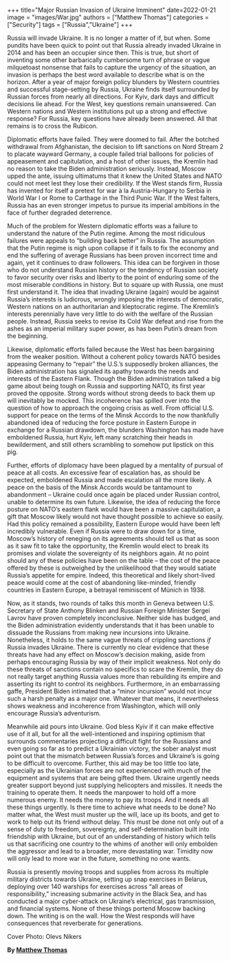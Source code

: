 +++
title="Major Russian Invasion of Ukraine Imminent"
date=2022-01-21
image = "images/War.jpg"
authors = ["Matthew Thomas"]
categories = ["Security"]
tags = ["Russia","Ukraine"]
+++

Russia will invade Ukraine. It is no longer a matter of if, but when. Some pundits have been quick to point out that Russia already invaded Ukraine in 2014 and has been an occupier since then. This is true, but short of inventing some other barbarically cumbersome turn of phrase or vague milquetoast nonsense that fails to capture the urgency of the situation, an invasion is perhaps the best word available to describe what is on the horizon. After a year of major foreign policy blunders by Western countries and successful stage-setting by Russia, Ukraine finds itself surrounded by Russian forces from nearly all directions. For Kyiv, dark days and difficult decisions lie ahead. For the West, key questions remain unanswered. Can Western nations and Western institutions put up a strong and effective response? For Russia, key questions have already been answered. All that remains is to cross the Rubicon. 

Diplomatic efforts have failed. They were doomed to fail. After the botched withdrawal from Afghanistan, the decision to lift sanctions on Nord Stream 2 to placate wayward Germany, a couple failed trial balloons for policies of appeasement and capitulation, and a host of other issues, the Kremlin had no reason to take the Biden administration seriously. Instead, Moscow upped the ante, issuing ultimatums that it knew the United States and NATO could not meet lest they lose their credibility. If the West stands firm, Russia has invented for itself a pretext for war à la Austria-Hungary to Serbia in World War I or Rome to Carthage in the Third Punic War. If the West falters, Russia has an even stronger impetus to pursue its imperial ambitions in the face of further degraded deterrence. 

Much of the problem for Western diplomatic efforts was a failure to understand the nature of the Putin regime. Among the most ridiculous failures were appeals to “building back better” in Russia. The assumption that the Putin regime is nigh upon collapse if it fails to fix the economy and end the suffering of average Russians has been proven incorrect time and again, yet it continues to draw followers. This idea can be forgiven in those who do not understand Russian history or the tendency of Russian society to favor security over risks and liberty to the point of enduring some of the most miserable conditions in history. But to square up with Russia, one must first understand it. The idea that invading Ukraine (again) would be against Russia’s interests is ludicrous, wrongly imposing the interests of democratic, Western nations on an authoritarian and kleptocratic regime. The Kremlin’s interests perennially have very little to do with the welfare of the Russian people. Instead, Russia seeks to revise its Cold War defeat and rise from the ashes as an imperial military super power, as has been Putin’s dream from the beginning. 

Likewise, diplomatic efforts failed because the West has been bargaining from the weaker position. Without a coherent policy towards NATO besides appeasing Germany to “repair” the U.S.’s supposedly broken alliances, the Biden administration has signaled its apathy towards the needs and interests of the Eastern Flank. Though the Biden administration talked a big game about being tough on Russia and supporting NATO, its first year proved the opposite. Strong words without strong deeds to back them up will inevitably be mocked. This incoherence has spilled over into the question of how to approach the ongoing crisis as well. From official U.S. support for peace on the terms of the Minsk Accords to the now thankfully abandoned idea of reducing the force posture in Eastern Europe in exchange for a Russian drawdown, the blunders Washington has made have emboldened Russia, hurt Kyiv, left many scratching their heads in bewilderment, and still others scrambling to somehow put lipstick on this pig. 

Further, efforts of diplomacy have been plagued by a mentality of pursual of peace at all costs. An excessive fear of escalation has, as should be expected, emboldened Russia and made escalation all the more likely. A peace on the basis of the Minsk Accords would be tantamount to abandonment – Ukraine could once again be placed under Russian control, unable to determine its own future. Likewise, the idea of reducing the force posture on NATO’s eastern flank would have been a massive capitulation, a gift that Moscow likely would not have thought possible to achieve so easily. Had this policy remained a possibility, Eastern Europe would have been left incredibly vulnerable. Even if Russia were to draw down for a time, Moscow’s history of reneging on its agreements should tell us that as soon as it saw fit to take the opportunity, the Kremlin would elect to break its promises and violate the sovereignty of its neighbors again. At no point should any of these policies have been on the table – the cost of the peace offered by these is outweighed by the unlikelihood that they would satiate Russia’s appetite for empire. Indeed, this theoretical and likely short-lived peace would come at the cost of abandoning like-minded, friendly countries in Eastern Europe, a betrayal reminiscent of Münich in 1938. 

Now, as it stands, two rounds of talks this month in Geneva between U.S. Secretary of State Anthony Blinken and Russian Foreign Minister Sergei Lavrov have proven completely inconclusive. Neither side has budged, and the Biden administration evidently understands that it has been unable to dissuade the Russians from making new incursions into Ukraine. Nonetheless, it holds to the same vague threats of crippling sanctions _if_ Russia invades Ukraine. There is currently no clear evidence that these threats have had any effect on Moscow’s decision making, aside from perhaps encouraging Russia by way of their implicit weakness. Not only do these threats of sanctions contain no specifics to scare the Kremlin, they do not really target anything Russia values more than rebuilding its empire and asserting its right to control its neighbors. Furthermore, in an embarrassing gaffe, President Biden intimated that a “minor incursion” would not incur such a harsh penalty as a major one. Whatever that means, it nevertheless shows weakness and incoherence from Washington, which will only encourage Russia’s adventurism. 

Meanwhile aid pours into Ukraine. God bless Kyiv if it can make effective use of it all, but for all the well-intentioned and inspiring optimism that surrounds commentaries projecting a difficult fight for the Russians and even going so far as to predict a Ukrainian victory, the sober analyst must point out that the mismatch between Russia’s forces and Ukraine’s is going to be difficult to overcome. Further, this aid may be too little too late, especially as the Ukrainian forces are not experienced with much of the equipment and systems that are being gifted them. Ukraine urgently needs greater support beyond just supplying helicopters and missiles. It needs the training to operate them. It needs the manpower to hold off a more numerous enemy. It needs the money to pay its troops. And it needs all these things urgently. Is there time to achieve what needs to be done? No matter what, the West must muster up the will, lace up its boots, and get to work to help out its friend without delay. This must be done not only out of a sense of duty to freedom, sovereignty, and self-determination built into friendship with Ukraine, but out of an understanding of history which tells us that sacrificing one country to the whims of another will only embolden the aggressor and lead to a broader, more devastating war. Timidity now will only lead to more war in the future, something no one wants. 

Russia is presently moving troops and supplies from across its multiple military districts towards Ukraine, setting up snap exercises in Belarus, deploying over 140 warships for exercises across “all areas of responsibility,” increasing submarine activity in the Black Sea, and has conducted a major cyber-attack on Ukraine’s electrical, gas transmission, and financial systems. None of these things portend Moscow backing down. The writing is on the wall. How the West responds will have consequences that reverberate for generations. 

Cover Photo: Olevs Nikers


**By [Matthew Thomas](../our_team)**
